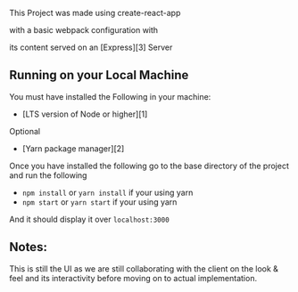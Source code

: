 This Project was made using create-react-app

with a basic webpack configuration with

its content served on an [Express][3] Server

## Running on your Local Machine

You must have installed the Following in your machine:

- [LTS version of Node or higher][1]

Optional 

- [Yarn package manager][2] 

Once you have installed the following go to the base directory of the project and run the following

- `npm install` or `yarn install` if your using yarn
- `npm start` or `yarn start` if your using yarn

And it should display it over `localhost:3000`

## Notes:

This is still the UI as we are still collaborating with the client on the look & feel and its interactivity before moving on to actual implementation.


